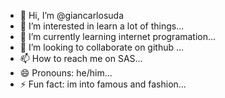 - 👋 Hi, I’m @giancarlosuda
- 👀 I’m interested in learn a lot of things...
- 🌱 I’m currently learning internet programation...
- 💞️ I’m looking to collaborate on github  ...
- 📫 How to reach me on SAS...
- 😄 Pronouns: he/him...
- ⚡ Fun fact: im into famous and fashion...

<!---
giancarlosuda/giancarlosuda is a ✨ special ✨ repository because its `README.md` (this file) appears on your GitHub profile.
You can click the Preview link to take a look at your changes.
--->
